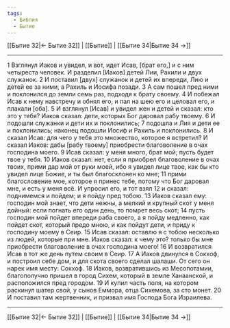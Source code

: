 ```yaml
---
tags:
  - Библия
  - Бытие
---
```

[[Бытие 32|← Бытие 32]] | [[Бытие]] | [[Бытие 34|Бытие 34 →]]

---
1 Взглянул Иаков и увидел, и вот, идет Исав, [брат его,] и с ним четыреста человек. И разделил [Иаков] детей Лии, Рахили и двух служанок.
2 И поставил [двух] служанок и детей их впереди, Лию и детей ее за ними, а Рахиль и Иосифа позади.
3 А сам пошел пред ними и поклонился до земли семь раз, подходя к брату своему.
4 И побежал Исав к нему навстречу и обнял его, и пал на шею его и целовал его, и плакали [оба].
5 И взглянул [Исав] и увидел жен и детей и сказал: кто это у тебя? Иаков сказал: дети, которых Бог даровал рабу твоему.
6 И подошли служанки и дети их и поклонились;
7 подошла и Лия и дети ее и поклонились; наконец подошли Иосиф и Рахиль и поклонились.
8 И сказал Исав: для чего у тебя это множество, которое я встретил? И сказал Иаков: дабы [рабу твоему] приобрести благоволение в очах господина моего.
9 Исав сказал: у меня много, брат мой; пусть будет твое у тебя.
10 Иаков сказал: нет, если я приобрел благоволение в очах твоих, прими дар мой от руки моей, ибо я увидел лице твое, как бы кто увидел лице Божие, и ты был благосклонен ко мне;
11 прими благословение мое, которое я принес тебе, потому что Бог даровал мне, и есть у меня всё. И упросил его, и тот взял
12 и сказал: поднимемся и пойдем; и я пойду пред тобою.
13 Иаков сказал ему: господин мой знает, что дети нежны, а мелкий и крупный скот у меня дойный: если погнать его один день, то помрет весь скот;
14 пусть господин мой пойдет впереди раба своего, а я пойду медленно, как пойдет скот, который предо мною, и как пойдут дети, и приду к господину моему в Сеир.
15 Исав сказал: оставлю я с тобою несколько из людей, которые при мне. Иаков сказал: к чему это? только бы мне приобрести благоволение в очах господина моего!
16 И возвратился Исав в тот же день путем своим в Сеир.
17 А Иаков двинулся в Сокхоф, и построил себе дом, и для скота своего сделал шалаши. От сего он нарек имя месту: Сокхоф.
18 Иаков, возвратившись из Месопотамии, благополучно пришел в город Сихем, который в земле Ханаанской, и расположился пред городом.
19 И купил часть поля, на котором раскинул шатер свой, у сынов Еммора, отца Сихемова, за сто монет.
20 И поставил там жертвенник, и призвал имя Господа Бога Израилева.

---
[[Бытие 32|← Бытие 32]] | [[Бытие]] | [[Бытие 34|Бытие 34 →]]